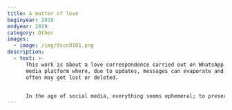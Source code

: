 ```yaml
---
title: A matter of love
beginyear: 2018
endyear: 2019
category: Other
images:
  - image: /img/dscn0101.png
description:
  - text: >-
      This work is about a love correspondence carried out on WhatsApp, a social
      media platform where, due to updates, messages can evaporate and data
      often may get lost or deleted.


      In the age of social media, everything seems ephemeral; to preserve and cherish the memory of the epistolary exchange, this correspondence has been printed on linen with the slow technique of hand embroidery, giving weight and value to the connection.
---
```

